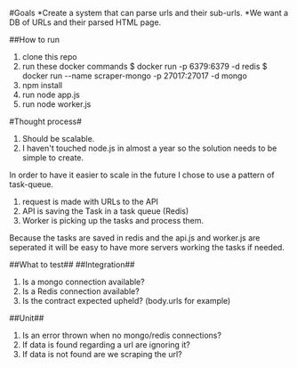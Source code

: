 #Goals
*Create a system that can parse urls and their sub-urls.
*We want a DB of URLs and their parsed HTML page.

##How to run
1. clone this repo
2. run these docker commands
$ docker run -p 6379:6379 -d redis
$ docker run --name scraper-mongo -p 27017:27017 -d mongo
3. npm install
4. run node app.js
5. run node worker.js


#Thought process#
1. Should be scalable.
2. I haven't touched node.js in almost a year so the solution needs to be simple to create.

In order to have it easier to scale in the future I chose to use a pattern of task-queue.
1. request is made with URLs to the API
2. API is saving the Task in a task queue (Redis)
3. Worker is picking up the tasks and process them.

Because the tasks are saved in redis and the api.js and worker.js are seperated it will be easy to have more servers working the tasks if needed.

##What to test##
##Integration##
1. Is a mongo connection available?
2. Is a Redis connection available?
3. Is the contract expected upheld? (body.urls for example)

##Unit##
1. Is an error thrown when no mongo/redis connections?
2. If data is found regarding a url are ignoring it?
3. If data is not found are we scraping the url?
